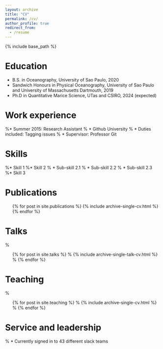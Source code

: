 ```yaml
---
layout: archive
title: "CV"
permalink: /cv/
author_profile: true
redirect_from:
  - /resume
---
```


{% include base_path %}

Education
======
* B.S. in Oceanography, University of Sao Paulo, 2020
* Sandwich Honours in Physical Oceanography, University of Sao Paulo and University of Massachusetts Dartmouth, 2019
* Ph.D in Quantitative Marice Science, UTas and CSIRO, 2024 (expected)

Work experience
======
%* Summer 2015: Research Assistant
%  * Github University
%  * Duties included: Tagging issues
%  * Supervisor: Professor Git
  
Skills
======
%* Skill 1
%* Skill 2
%  * Sub-skill 2.1
%  * Sub-skill 2.2
%  * Sub-skill 2.3
%* Skill 3

Publications
======
  <ul>{% for post in site.publications %}
    {% include archive-single-cv.html %}
  {% endfor %}</ul>
  
Talks
======
 % <ul>{% for post in site.talks %}
 %   {% include archive-single-talk-cv.html %}
 % {% endfor %}</ul>
  
Teaching
======
 % <ul>{% for post in site.teaching %}
 %   {% include archive-single-cv.html %}
 % {% endfor %}</ul>
  
Service and leadership
======
% * Currently signed in to 43 different slack teams
